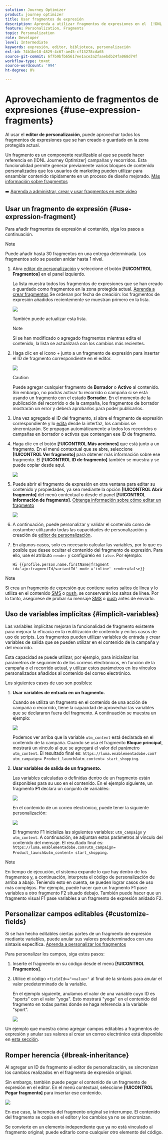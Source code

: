 ```yaml
---
solution: Journey Optimizer
product: journey optimizer
title: Usar fragmentos de expresión
description: Aprenda a utilizar fragmentos de expresiones en el  [!DNL Journey Optimizer] editor de personalización.
feature: Personalization, Fragments
topic: Personalization
role: Developer
level: Intermediate
keywords: expresión, editor, biblioteca, personalización
exl-id: 74b1be18-4829-4c67-ae45-cf13278cda65
source-git-commit: 6f7b9bfb65617ee1ace3a2faaebdb24fa068d74f
workflow-type: tm+mt
source-wordcount: '994'
ht-degree: 0%

---
```


# Aprovechamiento de fragmentos de expresiones {#use-expression-fragments}

Al usar el **editor de personalización**, puede aprovechar todos los fragmentos de expresiones que se han creado o guardado en la zona protegida actual.

Un fragmento es un componente reutilizable al que se puede hacer referencia en [!DNL Journey Optimizer] campañas y recorridos. Esta funcionalidad permite generar previamente varios bloques de contenido personalizados que los usuarios de marketing pueden utilizar para ensamblar contenido rápidamente en un proceso de diseño mejorado. [Más información sobre fragmentos](../content-management/fragments.md)

➡️ [Aprenda a administrar, crear y usar fragmentos en este vídeo](../content-management/fragments.md#video-fragments)

## Usar un fragmento de expresión {#use-expression-fragment}

Para añadir fragmentos de expresión al contenido, siga los pasos a continuación.

>[!NOTE]
>
>Puede añadir hasta 30 fragmentos en una entrega determinada. Los fragmentos solo se pueden anidar hasta 1 nivel.

1. Abra [editor de personalización](personalization-build-expressions.md) y seleccione el botón **[!UICONTROL Fragmentos]** en el panel izquierdo.

   La lista muestra todos los fragmentos de expresiones que se han creado o guardado como fragmentos en la zona protegida actual. [Aprenda a crear fragmentos](../content-management/create-fragments.md)
Se ordenan por fecha de creación: los fragmentos de expresión añadidos recientemente se muestran primero en la lista.

   ![](assets/expression-fragments-pane.png)

   También puede actualizar esta lista.

   >[!NOTE]
   >
   >Si se han modificado o agregado fragmentos mientras edita el contenido, la lista se actualizará con los cambios más recientes.

1. Haga clic en el icono + junto a un fragmento de expresión para insertar el ID de fragmento correspondiente en el editor.

   ![](assets/expression-fragment-add.png)

   >[!CAUTION]
   >
   >Puede agregar cualquier fragmento de **Borrador** o **Activo** al contenido. Sin embargo, no podrás activar tu recorrido o campaña si se está usando un fragmento con el estado **Borrador**. En el momento de la publicación del recorrido o de la campaña, los fragmentos de borrador mostrarán un error y deberá aprobarlos para poder publicarlos.

1. Una vez agregado el ID del fragmento, si abre el fragmento de expresión correspondiente y lo [edita](../content-management/manage-fragments.md#edit-fragments) desde la interfaz, los cambios se sincronizarán. Se propagan automáticamente a todos los recorridos o campañas en borrador o activos que contengan ese ID de fragmento.

1. Haga clic en el botón **[!UICONTROL Más acciones]** que está junto a un fragmento. En el menú contextual que se abre, seleccione **[!UICONTROL Ver fragmento]** para obtener más información sobre ese fragmento. El **[!UICONTROL ID de fragmento]** también se muestra y se puede copiar desde aquí.

   ![](assets/expression-fragment-view.png)

1. Puede abrir el fragmento de expresión en otra ventana para editar su contenido y propiedades, ya sea mediante la opción **[!UICONTROL Abrir fragmento]** del menú contextual o desde el panel **[!UICONTROL Información de fragmento]**. [Obtenga información sobre cómo editar un fragmento](../content-management/manage-fragments.md#edit-fragments)

   ![](assets/expression-fragment-open.png)

1. A continuación, puede personalizar y validar el contenido como de costumbre utilizando todas las capacidades de personalización y creación de [editor de personalización](personalization-build-expressions.md).

1. En algunos casos, solo es necesario calcular las variables, por lo que es posible que desee ocultar el contenido del fragmento de expresión. Para ello, use el atributo `render` y configúrelo en `false`. Por ejemplo:

   ```
   Hi {{profile.person.name.firstName|fragment id='ajo:fragmentId/variantId' mode ='inline' render=false}}
   ```

>[!NOTE]
>
>Si crea un fragmento de expresión que contiene varios saltos de línea y lo utiliza en el contenido [SMS](../sms/create-sms.md#sms-content) o [push](../push/design-push.md), se conservarán los saltos de línea. Por lo tanto, asegúrese de probar su mensaje [SMS](../sms/send-sms.md) o [push](../push/send-push.md) antes de enviarlo.

## Uso de variables implícitas {#implicit-variables}

Las variables implícitas mejoran la funcionalidad de fragmento existente para mejorar la eficacia en la reutilización de contenido y en los casos de uso de scripts. Los fragmentos pueden utilizar variables de entrada y crear variables de salida que se pueden utilizar en el contenido de la campaña y del recorrido.

Esta capacidad se puede utilizar, por ejemplo, para inicializar los parámetros de seguimiento de los correos electrónicos, en función de la campaña o el recorrido actual, y utilizar estos parámetros en los vínculos personalizados añadidos al contenido del correo electrónico.

Los siguientes casos de uso son posibles:

1. **Usar variables de entrada en un fragmento.**

   Cuando se utiliza un fragmento en el contenido de una acción de campaña o recorrido, tiene la capacidad de aprovechar las variables que se declararon fuera del fragmento. A continuación se muestra un ejemplo:

   ![](../personalization/assets/variable-in-a-fragment.png)

   Podemos ver arriba que la variable `utm_content` está declarada en el contenido de la campaña. Cuando se usa el fragmento **Bloque principal**, mostrará un vínculo al que se agregará el valor del parámetro `utm_content`. El resultado final es: `https://luma.enablementadobe.com?utm_campaign= Product_launch&utm_content= start_shopping`.

1. **Usar variables de salida de un fragmento.**

   Las variables calculadas o definidas dentro de un fragmento están disponibles para su uso en el contenido. En el ejemplo siguiente, un fragmento **F1** declara un conjunto de variables:

   ![](../personalization/assets/personalize-with-variables.png)

   En el contenido de un correo electrónico, puede tener la siguiente personalización:

   ![](../personalization/assets/use-fragment-variable.png)

   El fragmento F1 inicializa las siguientes variables: `utm_campaign` y `utm_content`. A continuación, se adjuntan estos parámetros al vínculo del contenido del mensaje. El resultado final es: `https://luma.enablementadobe.com?utm_campaign= Product_launch&utm_content= start_shopping`.

>[!NOTE]
>
>En tiempo de ejecución, el sistema expande lo que hay dentro de los fragmentos y, a continuación, interpreta el código de personalización de arriba a abajo. Teniendo esto en cuenta, se pueden lograr casos de uso más complejos. Por ejemplo, puede hacer que un fragmento F1 pase variables a otro fragmento F2 situado debajo. También puede hacer que un fragmento visual F1 pase variables a un fragmento de expresión anidado F2.


## Personalizar campos editables {#customize-fields}

Si se han hecho editables ciertas partes de un fragmento de expresión mediante variables, puede anular sus valores predeterminados con una sintaxis específica. [Aprenda a personalizar los fragmentos](../content-management/customizable-fragments.md)

Para personalizar los campos, siga estos pasos:

1. Inserte el fragmento en su código desde el menú **[!UICONTROL Fragmentos]**.

1. Utilice el código `<fieldId>="<value>"` al final de la sintaxis para anular el valor predeterminado de la variable.

   En el ejemplo siguiente, anulamos el valor de una variable cuyo ID es &quot;sports&quot; con el valor &quot;yoga&quot;. Esto mostrará &quot;yoga&quot; en el contenido del fragmento en todas partes donde se haga referencia a la variable &quot;sport&quot;.

   ![](../content-management/assets/fragment-expression-use.png)

Un ejemplo que muestra cómo agregar campos editables a fragmentos de expresión y anular sus valores al crear un correo electrónico está disponible en [esta sección](../content-management/customizable-fragments.md#example).

## Romper herencia {#break-inheritance}

Al agregar un ID de fragmento al editor de personalización, se sincronizan los cambios realizados en el fragmento de expresión original.

Sin embargo, también puede pegar el contenido de un fragmento de expresión en el editor. En el menú contextual, seleccione **[!UICONTROL Pegar fragmento]** para insertar ese contenido.

![](assets/expression-fragment-paste.png)

En ese caso, la herencia del fragmento original se interrumpe. El contenido del fragmento se copia en el editor y los cambios ya no se sincronizan.

Se convierte en un elemento independiente que ya no está vinculado al fragmento original; puede editarlo como cualquier otro elemento del código.

